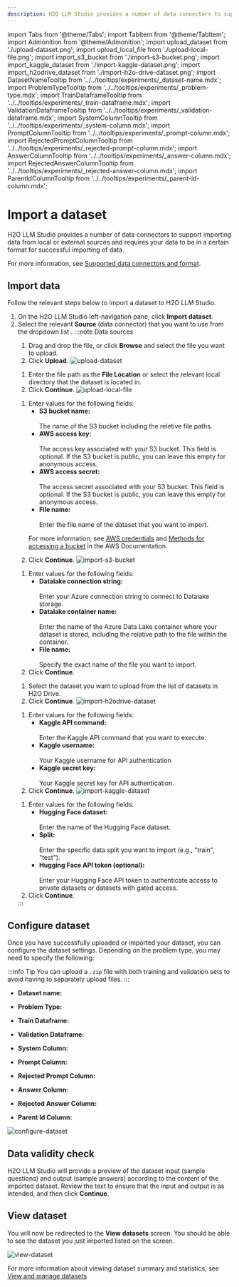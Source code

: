 ```yaml
---
description: H2O LLM Studio provides a number of data connectors to support importing data from local or external sources and requires your data to be in a certain format for successful importing of data.
---
```

import Tabs from '@theme/Tabs';
import TabItem from '@theme/TabItem';
import Admonition from '@theme/Admonition';
import upload_dataset from './upload-dataset.png';
import upload_local_file from './upload-local-file.png';
import import_s3_bucket from './import-s3-bucket.png';
import import_kaggle_dataset from './import-kaggle-dataset.png';
import import_h2odrive_dataset from './import-h2o-drive-dataset.png';
import DatasetNameTooltip from '../../tooltips/experiments/_dataset-name.mdx';
import ProblemTypeTooltip from '../../tooltips/experiments/_problem-type.mdx';
import TrainDataframeTooltip from '../../tooltips/experiments/_train-dataframe.mdx';
import ValidationDataframeTooltip from '../../tooltips/experiments/_validation-dataframe.mdx';
import SystemColumnTooltip from '../../tooltips/experiments/_system-column.mdx';
import PromptColumnTooltip from '../../tooltips/experiments/_prompt-column.mdx';
import RejectedPromptColumnTooltip from '../../tooltips/experiments/_rejected-prompt-column.mdx';
import AnswerColumnTooltip from '../../tooltips/experiments/_answer-column.mdx';
import RejectedAnswerColumnTooltip from '../../tooltips/experiments/_rejected-answer-column.mdx';
import ParentIdColumnTooltip from '../../tooltips/experiments/_parent-id-column.mdx';

# Import a dataset

H2O LLM Studio provides a number of data connectors to support importing data from local or external sources and requires your data to be in a certain format for successful importing of data. 

For more information, see [Supported data connectors and format](data-connectors-format).

## Import data

Follow the relevant steps below to import a dataset to H2O LLM Studio.

1. On the H2O LLM Studio left-navigation pane, click **Import dataset**.
2. Select the relevant **Source** (data connector) that you want to use from the dropdown list .
    :::note Data sources
    <Tabs className="unique-tabs">
    <TabItem value="upload" label="Upload" default>
        <ol>
        <li>
        Drag and drop the file, or click <b>Browse</b> and select the file you want to upload.
        </li>
        <li>
        Click <b>Upload</b>.
        <img src={upload_dataset} alt="upload-dataset" />
        </li>
        </ol>
    </TabItem>
    <TabItem value="local" label="Local">
        <ol>
        <li>
        Enter the file path as the <b>File Location</b> or select the relevant local directory that the dataset is located in. 
        </li>
        <li>
        Click <b>Continue</b>.
        <img src={upload_local_file} alt="upload-local-file" />
        </li>
        </ol>
    </TabItem>
    <TabItem value="aws" label="AWS S3">
        <ol>
        <li>
        Enter values for the following fields:
            <ul>
            <li>
            <b>S3 bucket name: </b> <br></br>
            The name of the S3 bucket including the reletive file paths.
            </li>
            <li>
            <b>AWS access key: </b><br></br>
            The access key associated with your S3 bucket. This field is optional. If the S3 bucket is public, you can leave this empty for anonymous access. 
            </li>
            <li>
            <b>AWS access secret: </b><br></br>
            The access secret associated with your S3 bucket. This field is optional. If the S3 bucket is public, you can leave this empty for anonymous access.
            </li>
            <li>
            <b>File name: </b><br></br>
            Enter the file name of the dataset that you want to import. 
            </li>
            </ul>
            <div>
            <Admonition type="info" title="Note">
                <p>For more information, see <a href="https://docs.aws.amazon.com/IAM/latest/UserGuide/security-creds.html#access-keys-and-secret-access-keys">AWS credentials</a> and <a href="https://docs.aws.amazon.com/AmazonS3/latest/userguide/access-bucket-intro.html">Methods for accessing a bucket</a> in the AWS Documentation.</p>
            </Admonition>
            </div>
        </li>
        <li>
        Click <b>Continue</b>.
        <img src={import_s3_bucket} alt="import-s3-bucket" />
        </li>
        </ol>
    </TabItem>
    <TabItem value="azure datalake" label="Azure Datalake">
        <ol>
        <li>
        Enter values for the following fields:
            <ul>
            <li>
            <b>Datalake connection string: </b><br></br>
            Enter your Azure connection string to connect to Datalake storage.
            </li>
            <li>
            <b>Datalake container name: </b><br></br>
            Enter the name of the Azure Data Lake container where your dataset is stored, including the relative path to the file within the container. 
            </li>
            <li>
            <b>File name: </b><br></br>
            Specify the exact name of the file you want to import.
            </li>
            </ul>
        </li>
        <li>
        Click <b>Continue</b>.
        </li>
        </ol>
    </TabItem>
    <TabItem value="h2o-drive" label="H2O-Drive">
        <ol>
        <li>
        Select the dataset you want to upload from the list of datasets in H2O Drive.
        </li>
        <li>
        Click <b>Continue</b>.
        <img src={import_h2odrive_dataset} alt="import-h2odrive-dataset" />
        </li>
        </ol>
    </TabItem>
    <TabItem value="kaggle" label="Kaggle">
        <ol>
        <li>
        Enter values for the following fields:
            <ul>
            <li>
            <b>Kaggle API command: </b><br></br>
            Enter the Kaggle API command that you want to execute.
            </li>
            <li>
            <b>Kaggle username: </b><br></br>
            Your Kaggle username for API authentication
            </li>
            <li>
            <b>Kaggle secret key: </b><br></br>
            Your Kaggle secret key for API authentication.
            </li>
            </ul>
        </li>
        <li>
        Click <b>Continue</b>.
        <img src={import_kaggle_dataset} alt="import-kaggle-dataset" />
        </li>
        </ol>
    </TabItem>
    <TabItem value="hugging face" label="Hugging Face">
        <ol>
        <li>
        Enter values for the following fields:
            <ul>
            <li>
            <b>Hugging Face dataset: </b><br></br>
            Enter the name of the Hugging Face dataset.
            </li>
            <li>
            <b>Split: </b><br></br>
            Enter the specific data split you want to import (e.g., "train", "test").
            </li>
            <li>
            <b>Hugging Face API token (optional): </b><br></br>
            Enter your Hugging Face API token to authenticate access to private datasets or datasets with gated access.
            </li>
            </ul>
        </li>
        <li>
        Click <b>Continue</b>.
        </li>
        </ol>
    </TabItem>
    </Tabs>
    :::
 
## Configure dataset

Once you have successfully uploaded or imported your dataset, you can configure the dataset settings. Depending on the problem type, you may need to specify the following:

:::info Tip
You can upload a `.zip` file with both training and validation sets to avoid having to separately upload files.
:::

- **Dataset name:** <DatasetNameTooltip/>

- **Problem Type:** <ProblemTypeTooltip/>

- **Train Dataframe:** <TrainDataframeTooltip/>

- **Validation Dataframe:** <ValidationDataframeTooltip/>

- **System Column:** <SystemColumnTooltip/>

- **Prompt Column:** <PromptColumnTooltip/>

- **Rejected Prompt Column:** <RejectedPromptColumnTooltip/>

- **Answer Column:** <AnswerColumnTooltip/>

- **Rejected Answer Column:** <RejectedAnswerColumnTooltip/>

- **Parent Id Column:** <ParentIdColumnTooltip/>

![configure-dataset](configure-dataset.png)

## Data validity check

H2O LLM Studio will provide a preview of the dataset input (sample questions) and output (sample answers) according to the content of the imported dataset. Review the text to ensure that the input and output is as intended, and then click **Continue**. 

## View dataset

You will now be redirected to the **View datasets** screen. You should be able to see the dataset you just imported listed on the screen. 

![view-dataset](view-imported-dataset.png)

For more information about viewing dataset summary and statistics, see [View and manage datasets](view-dataset)